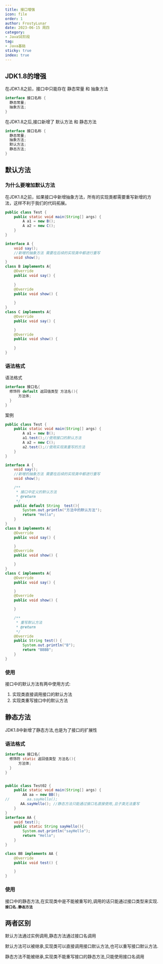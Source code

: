 ```yaml
---
title: 接口增强
icon: file
order: 1
author: FrostyLunar
date: 2023-06-15 周四
category:
- JavaSE阶段
tag:
- Java基础
sticky: true
index: true
---
```



## JDK1.8的增强

在JDK1.8之前，接口中只能存在 静态常量 和 抽象方法

```java
interface 接口名称 {
  静态常量;
  抽象方法;
}
```

在JDK1.8之后,接口新增了 默认方法 和  静态方法

```java
interface 接口名称 {
  静态常量;
  抽象方法;
  默认方法;
  静态方法;
}
```

## 默认方法

### 为什么要增加默认方法

在JDK1.8之前，如果接口中新增抽象方法，所有的实现类都需要重写新增的方法，这样不利于我们的代码拓展。

```java
public class Test {
    public static void main(String[] args) {
        A a1 = new B();
        A a2 = new C();
    }
}

interface A {
    void say();
    //新增的抽象方法 需要在后续的实现类中都进行重写
    void show();
}
class B implements A{
    @Override
    public void say() {
        
    }
    @Override
    public void show() {
        
    }
}
class C implements A{
    @Override
    public void say() {

    }
    @Override
    public void show() {
        
    }
}
```

### 语法格式

语法格式

```java
interface 接口名{
  修饰符 default 返回值类型 方法名(){
      方法体;
  }
}
```

案例

```java
public class Test {
    public static void main(String[] args) {
        A a1 = new B();
        a1.test();//使用接口的默认方法
        A a2 = new C();
        a2.test();//使用实现类重写的方法
    }
}

interface A {
    void say();
    //新增的抽象方法 需要在后续的实现类中都进行重写
    void show();

    /**
     * 接口中定义的默认方法
     * @return
     */
    public default String  test(){
        System.out.println("方法中的默认方法");
        return "Hello";
    }
}
class B implements A{
    @Override
    public void say() {

    }
    @Override
    public void show() {

    }
}
class C implements A{
    @Override
    public void say() {

    }
    @Override
    public void show() {

    }

    /**
     * 重写默认方法
     * @return
     */
    @Override
    public String test() {
        System.out.println("B");
        return "BBBB";
    }
}
```

### 使用

接口中的默认方法有两中使用方式:

1.  实现类直接调用接口的默认方法
2.  实现类重写接口中的默认方法

## 静态方法

JDK1.8中新增了静态方法,也是为了接口的扩展性

### 语法格式

```java
interface 接口名{
  修饰符 static 返回值类型 方法名(){
      方法体;
  }
}
```

```java

public class Test02 {
    public static void main(String[] args) {
        AA aa = new BB();
//        aa.sayHello();
       AA.sayHello(); //静态方法只能通过接口名直接使用,且子类无法重写
    }
}
interface AA {
    void test();
    public static String sayHello(){
        System.out.println("sayHello");
        return "Hello";
    }
}

class BB implements AA {
    @Override
    public void test() {

    }
}
```

### 使用

接口中的静态方法,在实现类中是不能被重写的,调用的话只能通过接口类型来实现. **`接口名.静态方法`**

## 两者区别

默认方法通过实例调用,静态方法通过接口名调用

默认方法可以被继承,实现类可以直接调用接口默认方法,也可以重写接口默认方法. &#x20;

静态方法不能被继承,实现类不能重写接口的静态方法,只能使用接口名调用
